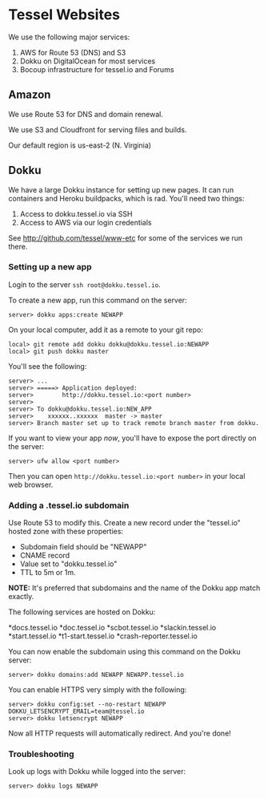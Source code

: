 # Tessel Websites 

We use the following major services:

1. AWS for Route 53 (DNS) and S3
2. Dokku on DigitalOcean for most services
3. Bocoup infrastructure for tessel.io and Forums

## Amazon

We use Route 53 for DNS and domain renewal.

We use S3 and Cloudfront for serving files and builds.

Our default region is us-east-2 (N. Virginia)

## Dokku

We have a large Dokku instance for setting up new pages. It can run containers and Heroku buildpacks, which is rad. You'll need two things:

1. Access to dokku.tessel.io via SSH
2. Access to AWS via our login credentials

See <http://github.com/tessel/www-etc> for some of the services we run there.

### Setting up a new app

Login to the server `ssh root@dokku.tessel.io`.

To create a new app, run this command on the server:

```
server> dokku apps:create NEWAPP
```

On your local computer, add it as a remote to your git repo:

```
local> git remote add dokku dokku@dokku.tessel.io:NEWAPP
local> git push dokku master
```

You'll see the following:

```
server> ...
server> =====> Application deployed:
server>        http://dokku.tessel.io:<port number>
server> 
server> To dokku@dokku.tessel.io:NEW_APP
server>    xxxxxx..xxxxxx  master -> master
server> Branch master set up to track remote branch master from dokku.
```

If you want to view your app *now*, you'll have to expose the port directly on the server:

```
server> ufw allow <port number>
```

Then you can open `http://dokku.tessel.io:<port number>` in your local web browser.

### Adding a .tessel.io subdomain

Use Route 53 to modify this. Create a new record under the "tessel.io" hosted zone with these properties:

* Subdomain field should be "NEWAPP"
* CNAME record
* Value set to "dokku.tessel.io"
* TTL to 5m or 1m.

**NOTE:** It's preferred that subdomains and the name of the Dokku app match exactly.

The following services are hosted on Dokku:

*docs.tessel.io
*doc.tessel.io
*scbot.tessel.io
*slackin.tessel.io
*start.tessel.io
*t1-start.tessel.io
*crash-reporter.tessel.io

You can now enable the subdomain using this command on the Dokku server:

```
server> dokku domains:add NEWAPP NEWAPP.tessel.io
```

You can enable HTTPS very simply with the following:

```
server> dokku config:set --no-restart NEWAPP DOKKU_LETSENCRYPT_EMAIL=team@tessel.io
server> dokku letsencrypt NEWAPP
```

Now all HTTP requests will automatically redirect. And you're done!

### Troubleshooting

Look up logs with Dokku while logged into the server:

```
server> dokku logs NEWAPP
```
